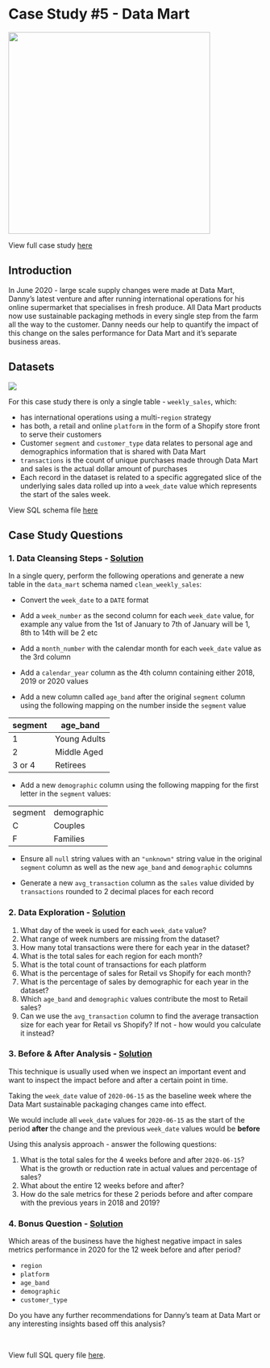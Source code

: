 # Case Study #5 - Data Mart

<img src='https://8weeksqlchallenge.com/images/case-study-designs/5.png' width='400'>

View full case study [here]()

## Introduction
In June 2020 - large scale supply changes were made at Data Mart, Danny’s latest venture and after running international operations for his online supermarket that specialises in fresh produce. All Data Mart products now use sustainable packaging methods in every single step from the farm all the way to the customer. Danny needs our help to quantify the impact of this change on the sales performance for Data Mart and it’s separate business areas.

## Datasets
<img src='https://8weeksqlchallenge.com/images/case-study-5-erd.png'>

For this case study there is only a single table - `weekly_sales`, which:

* has international operations using a multi-`region` strategy
* has both, a retail and online `platform` in the form of a Shopify store front to serve their customers
* Customer `segment` and `customer_type` data relates to personal age and demographics information that is shared with Data Mart
* `transactions` is the count of unique purchases made through Data Mart and sales is the actual dollar amount of purchases
* Each record in the dataset is related to a specific aggregated slice of the underlying sales data rolled up into a `week_date` value which represents the start of the sales week.

View SQL schema file [here](./Schema.sql) 

## Case Study Questions

### 1. Data Cleansing Steps - [Solution](./1.%20Data%20Cleansing%20Steps.md)

<p>In a single query, perform the following operations and generate a new table in the <code class="language-plaintext highlighter-rouge">data_mart</code> schema named <code class="language-plaintext highlighter-rouge">clean_weekly_sales</code>:</p>

<ul>
  <li>
    <p>Convert the <code class="language-plaintext highlighter-rouge">week_date</code> to a <code class="language-plaintext highlighter-rouge">DATE</code> format</p>
  </li>
  <li>
    <p>Add a <code class="language-plaintext highlighter-rouge">week_number</code> as the second column for each <code class="language-plaintext highlighter-rouge">week_date</code> value, for example any value from the 1st of January to 7th of January will be 1, 8th to 14th will be 2 etc</p>
  </li>
  <li>
    <p>Add a <code class="language-plaintext highlighter-rouge">month_number</code> with the calendar month for each <code class="language-plaintext highlighter-rouge">week_date</code> value as the 3rd column</p>
  </li>
  <li>
    <p>Add a <code class="language-plaintext highlighter-rouge">calendar_year</code> column as the 4th column containing either 2018, 2019 or 2020 values</p>
  </li>
  <li>
    <p>Add a new column called <code class="language-plaintext highlighter-rouge">age_band</code> after the original <code class="language-plaintext highlighter-rouge">segment</code> column using the following mapping on the number inside the <code class="language-plaintext highlighter-rouge">segment</code> value</p>
  </li>
</ul>

<table>
  <thead>
    <tr>
      <th>segment</th>
      <th>age_band</th>
    </tr>
  </thead>
  <tbody>
    <tr>
      <td>1</td>
      <td>Young Adults</td>
    </tr>
    <tr>
      <td>2</td>
      <td>Middle Aged</td>
    </tr>
    <tr>
      <td>3 or 4</td>
      <td>Retirees</td>
    </tr>
  </tbody>
</table>

<ul>
  <li>Add a new <code class="language-plaintext highlighter-rouge">demographic</code> column using the following mapping for the first letter in the <code class="language-plaintext highlighter-rouge">segment</code> values:</li>
</ul>

<table>
  <tbody>
    <tr>
      <td>segment</td>
      <td>demographic</td>
    </tr>
    <tr>
      <td>C</td>
      <td>Couples</td>
    </tr>
    <tr>
      <td>F</td>
      <td>Families</td>
    </tr>
  </tbody>
</table>

<ul>
  <li>
    <p>Ensure all <code class="language-plaintext highlighter-rouge">null</code> string values with an <code class="language-plaintext highlighter-rouge">"unknown"</code> string value in the original <code class="language-plaintext highlighter-rouge">segment</code> column as well as the new <code class="language-plaintext highlighter-rouge">age_band</code> and <code class="language-plaintext highlighter-rouge">demographic</code> columns</p>
  </li>
  <li>
    <p>Generate a new <code class="language-plaintext highlighter-rouge">avg_transaction</code> column as the <code class="language-plaintext highlighter-rouge">sales</code> value divided by <code class="language-plaintext highlighter-rouge">transactions</code> rounded to 2 decimal places for each record</p>
  </li>
</ul>

### 2. Data Exploration - [Solution](./2.%20Data%20Exploration.md)

<ol>
  <li>What day of the week is used for each <code class="language-plaintext highlighter-rouge">week_date</code> value?</li>
  <li>What range of week numbers are missing from the dataset?</li>
  <li>How many total transactions were there for each year in the dataset?</li>
  <li>What is the total sales for each region for each month?</li>
  <li>What is the total count of transactions for each platform</li>
  <li>What is the percentage of sales for Retail vs Shopify for each month?</li>
  <li>What is the percentage of sales by demographic for each year in the dataset?</li>
  <li>Which <code class="language-plaintext highlighter-rouge">age_band</code> and <code class="language-plaintext highlighter-rouge">demographic</code> values contribute the most to Retail sales?</li>
  <li>Can we use the <code class="language-plaintext highlighter-rouge">avg_transaction</code> column to find the average transaction size for each year for Retail vs Shopify? If not - how would you calculate it instead?</li>
</ol>

### 3. Before & After Analysis - [Solution](3.%20Before%20&%20After%20Analysis.md) 

<p>This technique is usually used when we inspect an important event and want to inspect the impact before and after a certain point in time.</p>

<p>Taking the <code class="language-plaintext highlighter-rouge">week_date</code> value of <code class="language-plaintext highlighter-rouge">2020-06-15</code> as the baseline week where the Data Mart sustainable packaging changes came into effect.</p>

<p>We would include all <code class="language-plaintext highlighter-rouge">week_date</code> values for <code class="language-plaintext highlighter-rouge">2020-06-15</code> as the start of the period <strong>after</strong> the change and the previous <code class="language-plaintext highlighter-rouge">week_date</code> values would be <strong>before</strong></p>

<p>Using this analysis approach - answer the following questions:</p>

<ol>
  <li>What is the total sales for the 4 weeks before and after <code class="language-plaintext highlighter-rouge">2020-06-15</code>? What is the growth or reduction rate in actual values and percentage of sales?</li>
  <li>What about the entire 12 weeks before and after?</li>
  <li>How do the sale metrics for these 2 periods before and after compare with the previous years in 2018 and 2019?</li>
</ol>

### 4. Bonus Question - [Solution](./4.%20Bonus%20Question.md)

<p>Which areas of the business have the highest negative impact in sales metrics performance in 2020 for the 12 week before and after period?</p>

<ul>
  <li><code class="language-plaintext highlighter-rouge">region</code></li>
  <li><code class="language-plaintext highlighter-rouge">platform</code></li>
  <li><code class="language-plaintext highlighter-rouge">age_band</code></li>
  <li><code class="language-plaintext highlighter-rouge">demographic</code></li>
  <li><code class="language-plaintext highlighter-rouge">customer_type</code></li>
</ul>

<p>Do you have any further recommendations for Danny’s team at Data Mart or any interesting insights based off this analysis?</p>


<br>

View full SQL query file [here](./Query.sql).
